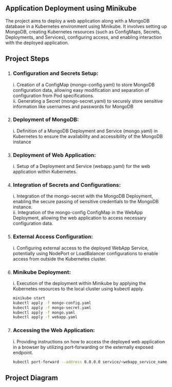## Application Deployment using Minikube
The project aims to deploy a web application along with a MongoDB database in a Kubernetes environment using Minikube. It involves setting up MongoDB, creating Kubernetes resources (such as ConfigMaps, Secrets, Deployments, and Services), configuring access, and enabling interaction with the deployed application.
## Project Steps
1. ### Configuration and Secrets Setup: <br>
     i. Creation of a ConfigMap (mongo-config.yaml) to store MongoDB configuration data, allowing easy modification and separation of configuration from Pod specifications.<br>
     ii. Generating a Secret (mongo-secret.yaml) to securely store sensitive information like usernames and passwords for MongoDB
2. ### Deployment of MongoDB: <br>
     i. Definition of a MongoDB Deployment and Service (mongo.yaml) in Kubernetes to ensure the availability and accessibility of the MongoDB instance
3. ### Deployment of Web Application: <br>
     i. Setup of a Deployment and Service (webapp.yaml) for the web application within Kubernetes.
4. ### Integration of Secrets and Configurations: <br>
     i. Integration of the mongo-secret with the MongoDB Deployment, enabling the secure passing of sensitive credentials to the MongoDB instance.<br>
     ii. Integration of the mongo-config ConfigMap in the WebApp Deployment, allowing the web application to access necessary configuration data.
5. ### External Access Configuration: <br>
     i. Configuring external access to the deployed WebApp Service, potentially using NodePort or LoadBalancer configurations to enable access from outside the Kubernetes cluster.
6. ### Minikube Deployment: <br>
     i. Execution of the deployment within Minikube by applying the Kubernetes resources to the local cluster using kubectl apply.
   ```sh
   minikube start
   kubectl apply -f mongo-config.yaml
   kubectl apply -f mongo-secret.yaml
   kubectl apply -f mongo.yaml
   kubectl apply -f webapp.yaml
   ```
7. ### Accessing the Web Application: <br>
    i. Providing instructions on how to access the deployed web application in a browser by utilizing port-forwarding or the externally exposed endpoint.
    ```sh
    kubectl port-forward --address 0.0.0.0 service/<webapp_service_name> <browser_port>:<service_port> &
    ```

   
## Project Diagram 
